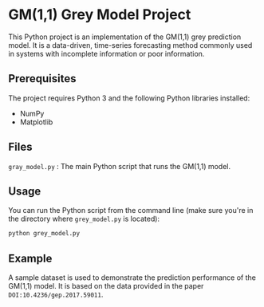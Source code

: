 # GM(1,1) Grey Model Project
This Python project is an implementation of the GM(1,1) grey prediction model. It is a data-driven, time-series forecasting method commonly used in systems with incomplete information or poor information.

## Prerequisites
The project requires Python 3 and the following Python libraries installed:

- NumPy
- Matplotlib

## Files
`gray_model.py` : The main Python script that runs the GM(1,1) model.

## Usage
You can run the Python script from the command line (make sure you're in the directory where `grey_model.py` is located):
```bash
python grey_model.py
```

## Example
A sample dataset is used to demonstrate the prediction performance of the GM(1,1) model. It is based on the data provided in the paper `DOI:10.4236/gep.2017.59011`.
